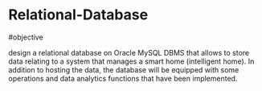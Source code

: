 # Relational-Database

#objective

design a relational database on Oracle MySQL DBMS that allows to store data relating to a system that manages a smart home (intelligent home). In addition to hosting the data, the database will be equipped with some operations and data analytics functions that have been implemented.

